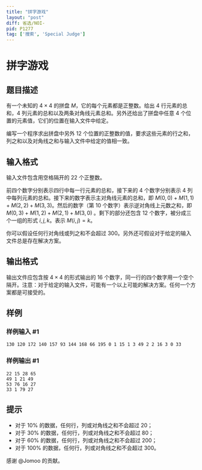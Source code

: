 ```yaml
---
title: "拼字游戏"
layout: "post"
diff: 省选/NOI-
pid: P1277
tag: ['搜索', 'Special Judge']
---
```

# 拼字游戏
## 题目描述

有一个未知的 $4 \times 4$ 的拼盘 $M$，它的每个元素都是正整数。给出 $4$ 行元素的总和，$4$ 列元素的总和以及两条对角线元素总和。另外还给出了拼盘中任意 $4$ 个位置的元素值，它们的位置在输入文件中给定。

编写一个程序求出拼盘中另外 $12$ 个位置的正整数的值，要求这些元素的行之和，列之和以及对角线之和与输入文件中给定的值相一致。

## 输入格式

输入文件包含用空格隔开的 $22$ 个正整数。

前四个数字分别表示四行中每一行元素的总和，接下来的 $4$ 个数字分别表示 $4$ 列中每列元素的总和。接下来的数字表示主对角线元素的总和，即 $M(0, 0)+M(1,1)+M(2, 2)+M(3, 3)$。然后的数字（第 $10$ 个数字）表示逆对角线上元数之和，即 $M(0, 3)+M(1, 2)+M(2, 1)+M(3, 0)$ 。剩下的部分还包含 $12$ 个数字，被分成三个一组的形式 $i,j,k$。表示 $M(i,j)=k$。

你可以假设任何行对角线或列之和不会超过 $300$。另外还可假设对于给定的输入文件总是存在解决方案。

## 输出格式

输出文件应包含按 $4 \times 4$ 的形式输出的 $16$ 个数字，同一行的四个数字用一个空个隔开。注意：对于给定的输入文件，可能有一个以上可能的解决方案。任何一个方案都是可接受的。

## 样例

### 样例输入 #1
```
130 120 172 140 157 93 144 168 66 195 0 1 15 1 3 49 2 2 16 3 0 33
```
### 样例输出 #1
```
22 15 28 65
49 1 21 49
53 76 16 27
33 1 79 27

```
## 提示

- 对于 $10\%$ 的数据，任何行，列或对角线之和不会超过 $20$；
- 对于 $30\%$ 的数据，任何行，列或对角线之和不会超过 $80$；
- 对于 $60\%$ 的数据，任何行，列或对角线之和不会超过 $200$；
- 对于 $100\%$ 的数据，任何行，列或对角线之和不会超过 $300$。

感谢 @Jomoo 的贡献。
